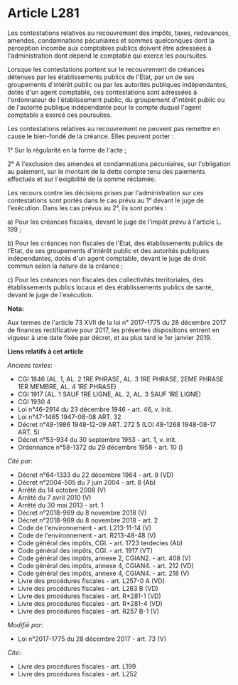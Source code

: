 # Article L281

Les contestations relatives au recouvrement des impôts, taxes, redevances, amendes, condamnations pécuniaires et sommes
quelconques dont la perception incombe aux comptables publics doivent être adressées à l'administration dont dépend le
comptable qui exerce les poursuites.

Lorsque les contestations portent sur le recouvrement de créances détenues par les établissements publics de l'Etat, par un
de ses groupements d'intérêt public ou par les autorités publiques indépendantes, dotés d'un agent comptable, ces
contestations sont adressées à l'ordonnateur de l'établissement public, du groupement d'intérêt public ou de l'autorité
publique indépendante pour le compte duquel l'agent comptable a exercé ces poursuites.

Les contestations relatives au recouvrement ne peuvent pas remettre en cause le bien-fondé de la créance. Elles peuvent
porter :

1° Sur la régularité en la forme de l'acte ;

2° A l'exclusion des amendes et condamnations pécuniaires, sur l'obligation au paiement, sur le montant de la dette compte
tenu des paiements effectués et sur l'exigibilité de la somme réclamée.

Les recours contre les décisions prises par l'administration sur ces contestations sont portés dans le cas prévu au 1° devant
le juge de l'exécution. Dans les cas prévus au 2°, ils sont portés :

a) Pour les créances fiscales, devant le juge de l'impôt prévu à l'article L. 199 ;

b) Pour les créances non fiscales de l'Etat, des établissements publics de l'Etat, de ses groupements d'intérêt public et des
autorités publiques indépendantes, dotés d'un agent comptable, devant le juge de droit commun selon la nature de la créance ;

c) Pour les créances non fiscales des collectivités territoriales, des établissements publics locaux et des établissements
publics de santé, devant le juge de l'exécution.

**Nota:**

Aux termes de l'article 73 XVII de la loi n° 2017-1775 du 28 décembre 2017 de finances rectificative pour 2017, les présentes
dispositions entrent en vigueur à une date fixée par décret, et au plus tard le 1er janvier 2019.

**Liens relatifs à cet article**

_Anciens textes_:

  - CGI 1846 (AL. 1, AL. 2 1RE PHRASE, AL. 3 1RE PHRASE, 2EME PHRASE 1ER MEMBRE, AL. 4 1RE PHRASE)
  - CGI 1917 (AL. 1 SAUF 1RE LIGNE, AL. 2, AL. 3 SAUF 1RE LIGNE)
  - CGI 1930 4
  - Loi n°46-2914 du 23 décembre 1946 - art. 46, v. init.
  - Loi n°47-1465 1947-08-08 ART. 32
  - Décret n°48-1986 1948-12-09 ART. 272 5 (LOI 48-1268 1948-08-17 ART. 5)
  - Décret n°53-934 du 30 septembre 1953 - art. 1, v. init.
  - Ordonnance n°58-1372 du 29 décembre 1958 - art. 10 ()

_Cité par_:

  - Décret n°64-1333 du 22 décembre 1964 - art. 9 (VD)
  - Décret n°2004-505 du 7 juin 2004 - art. 8 (Ab)
  - Arrêté du 14 octobre 2008 (V)
  - Arrêté du 7 avril 2010 (V)
  - Arrêté du 30 mai 2013 - art. 1
  - Décret n°2018-969 du 8 novembre 2018 (V)
  - Décret n°2018-969 du 8 novembre 2018 - art. 2
  - Code de l'environnement - art. L213-11-14 (V)
  - Code de l'environnement - art. R213-48-48 (V)
  - Code général des impôts, CGI. - art. 1723 terdecies (Ab)
  - Code général des impôts, CGI. - art. 1917 (VT)
  - Code général des impôts, annexe 2, CGIAN2. - art. 408 (V)
  - Code général des impôts, annexe 4, CGIAN4. - art. 212 (VD)
  - Code général des impôts, annexe 4, CGIAN4. - art. 218 (V)
  - Livre des procédures fiscales - art. L257-0 A (VD)
  - Livre des procédures fiscales - art. L263 B (VD)
  - Livre des procédures fiscales - art. R*281-1 (VD)
  - Livre des procédures fiscales - art. R*281-4 (VD)
  - Livre des procédures fiscales - art. R257 B-1 (V)

_Modifié par_:

  - Loi n°2017-1775 du 28 décembre 2017 - art. 73 (V)

_Cite_:

  - Livre des procédures fiscales - art. L199
  - Livre des procédures fiscales - art. L252
